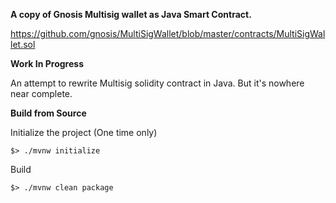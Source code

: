 **A copy of Gnosis Multisig wallet as Java Smart Contract.**

https://github.com/gnosis/MultiSigWallet/blob/master/contracts/MultiSigWallet.sol


**Work In Progress**

An attempt to rewrite Multisig solidity contract in Java. 
But it's nowhere near complete.

**Build from Source**

Initialize the project (One time only)
```
$> ./mvnw initialize
```

Build
```
$> ./mvnw clean package
```
